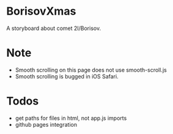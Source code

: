 # BorisovXmas

A storyboard about comet 2I/Borisov.

# Note

- Smooth scrolling on this page does not use smooth-scroll.js
- Smooth scrolling is bugged in iOS Safari.

# Todos

- get paths for files in html, not app.js imports
- github pages integration
